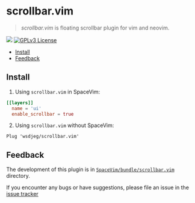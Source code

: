 # scrollbar.vim

> _scrollbar.vim_ is floating scrollbar plugin for vim and neovim.

[![](https://spacevim.org/img/build-with-SpaceVim.svg)](https://spacevim.org)
[![GPLv3 License](https://img.spacevim.org/license-GPLv3-blue.svg)](LICENSE)

<!-- vim-markdown-toc GFM -->

- [Install](#install)
- [Feedback](#feedback)

<!-- vim-markdown-toc -->

## Install

1. Using `scrollbar.vim` in SpaceVim:

```toml
[[layers]]
  name = 'ui'
  enable_scrollbar = true
```

2. Using `scrollbar.vim` without SpaceVim:

```
Plug 'wsdjeg/scrollbar.vim'
```

## Feedback

The development of this plugin is in [`SpaceVim/bundle/scrollbar.vim`](https://github.com/SpaceVim/SpaceVim/tree/master/bundle/scrollbar.vim) directory.

If you encounter any bugs or have suggestions, please file an issue in the [issue tracker](https://github.com/SpaceVim/SpaceVim/issues)
